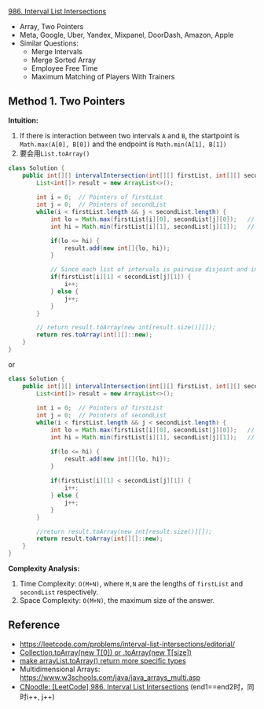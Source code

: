 [986. Interval List Intersections](https://leetcode.com/problems/interval-list-intersections/)

* Array, Two Pointers
* Meta, Google, Uber, Yandex, Mixpanel, DoorDash, Amazon, Apple
* Similar Questions:
  * Merge Intervals
  * Merge Sorted Array
  * Employee Free Time
  * Maximum Matching of Players With Trainers


## Method 1. Two Pointers
**Intuition:**
1. If there is interaction between two intervals `A` and `B`, the startpoint is `Math.max(A[0], B[0])` and the endpoint is `Math.min(A[1], B[1])`
2. 要会用`List.toArray()`

```Java
class Solution {
    public int[][] intervalIntersection(int[][] firstList, int[][] secondList) {
        List<int[]> result = new ArrayList<>();
        
        int i = 0;  // Pointers of firstList
        int j = 0;  // Pointers of secondList
        while(i < firstList.length && j < secondList.length) {
            int lo = Math.max(firstList[i][0], secondList[j][0]);   // the startpoint of the intersection
            int hi = Math.min(firstList[i][1], secondList[j][1]);   // the endpoint of the intersection

            if(lo <= hi) {
                result.add(new int[]{lo, hi});
            }

            // Since each list of intervals is pairwise disjoint and in sorted order
            if(firstList[i][1] < secondList[j][1]) {
                i++;
            } else {
                j++;
            }
        }

        // return result.toArray(new int[result.size()][]);
        return res.toArray(int[][]::new);
    }
}
```

or

```Java
class Solution {
    public int[][] intervalIntersection(int[][] firstList, int[][] secondList) {
        List<int[]> result = new ArrayList<>();
        
        int i = 0;  // Pointers of firstList
        int j = 0;  // Pointers of secondList
        while(i < firstList.length && j < secondList.length) {
            int lo = Math.max(firstList[i][0], secondList[j][0]);   // the startpoint of the intersection
            int hi = Math.min(firstList[i][1], secondList[j][1]);   // the endpoint of the intersection

            if(lo <= hi) {
                result.add(new int[]{lo, hi});
            }
            
            if(firstList[i][1] < secondList[j][1]) {
                i++;
            } else {
                j++;
            }
        }

        //return result.toArray(new int[result.size()][]);
        return result.toArray(int[][]::new);
    }
}
```
**Complexity Analysis:**
1. Time Complexity: `O(M+N)`, where `M,N` are the lengths of `firstList` and `secondList` respectively.
2. Space Complexity: `O(M+N)`, the maximum size of the answer.


## Reference
* https://leetcode.com/problems/interval-list-intersections/editorial/
* [Collection.toArray(new T[0]) or .toArray(new T[size])](https://www.baeldung.com/java-collection-toarray-methods)
* [make arrayList.toArray() return more specific types](https://stackoverflow.com/questions/5061640/make-arraylist-toarray-return-more-specific-types)
* Multidimensional Arrays: https://www.w3schools.com/java/java_arrays_multi.asp
* [CNoodle: [LeetCode] 986. Interval List Intersections](https://www.cnblogs.com/cnoodle/p/12418140.html) (end1==end2时，同时i++, j++)